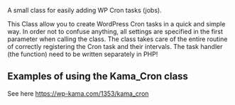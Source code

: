 A small class for easily adding WP Cron tasks (jobs).

This Class allow you to create WordPress Cron tasks in a quick and simple way. In order not to confuse anything, all settings are specified in the first parameter when calling the class. The class takes care of the entire routine of correctly registering the Cron task and their intervals. The task handler (the function) need to be written separately in PHP!

## Examples of using the Kama_Cron class

See here https://wp-kama.com/1353/kama_cron
